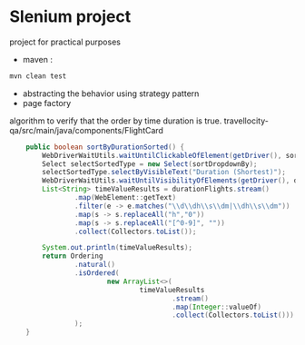 

# Slenium project 
 project for practical purposes


- maven : 
```bash
mvn clean test
```

- abstracting the behavior using strategy pattern
- page factory

algorithm to verify that the order by time duration is true.
travellocity-qa/src/main/java/components/FlightCard
```java
    public boolean sortByDurationSorted() {
        WebDriverWaitUtils.waitUntilClickableOfElement(getDriver(), sortDropdownBy);
        Select selectSortedType = new Select(sortDropdownBy);
        selectSortedType.selectByVisibleText("Duration (Shortest)");
        WebDriverWaitUtils.waitUntilVisibilityOfElements(getDriver(), durationFlights);
        List<String> timeValueResults = durationFlights.stream()
                .map(WebElement::getText)
                .filter(e -> e.matches("\\d\\dh\\s\\dm|\\dh\\s\\dm"))
                .map(s -> s.replaceAll("h","0"))
                .map(s -> s.replaceAll("[^0-9]", ""))
                .collect(Collectors.toList());

        System.out.println(timeValueResults);
        return Ordering
                .natural()
                .isOrdered(
                        new ArrayList<>(
                                timeValueResults
                                        .stream()
                                        .map(Integer::valueOf)
                                        .collect(Collectors.toList()))
                );
    }
```
